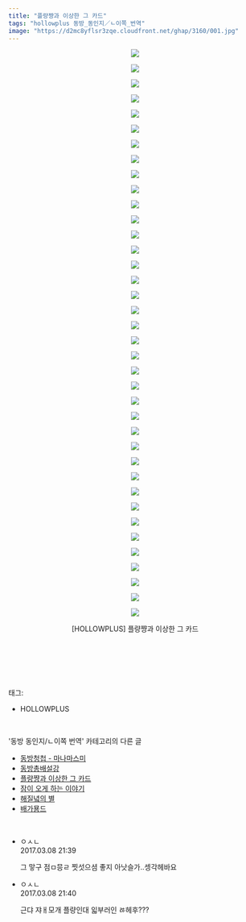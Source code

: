 ```yaml
---
title: "플량쨩과 이상한 그 카드"
tags: "hollowplus 동방_동인지／ㄴ이쪽_번역"
image: "https://d2mc8yflsr3zqe.cloudfront.net/ghap/3160/001.jpg"
---
```

<div class="article">
<p style="text-align: center; clear: none; float: none;"><img src="{{ site.imgserver2 }}/ghap/3160/001.jpg"/></p>
<p style="text-align: center; clear: none; float: none;"><img src="{{ site.imgserver2 }}/ghap/3160/002.jpg"/></p>
<p style="text-align: center; clear: none; float: none;"><img src="{{ site.imgserver2 }}/ghap/3160/003.jpg"/></p>
<p style="text-align: center; clear: none; float: none;"><img src="{{ site.imgserver2 }}/ghap/3160/004.jpg"/></p>
<p style="text-align: center; clear: none; float: none;"><img src="{{ site.imgserver2 }}/ghap/3160/005.jpg"/></p>
<p style="text-align: center; clear: none; float: none;"><img src="{{ site.imgserver2 }}/ghap/3160/006.jpg"/></p>
<p style="text-align: center; clear: none; float: none;"><img src="{{ site.imgserver2 }}/ghap/3160/007.jpg"/></p>
<p style="text-align: center; clear: none; float: none;"><img src="{{ site.imgserver2 }}/ghap/3160/008.jpg"/></p>
<p style="text-align: center; clear: none; float: none;"><img src="{{ site.imgserver2 }}/ghap/3160/009.jpg"/></p>
<p style="text-align: center; clear: none; float: none;"><img src="{{ site.imgserver2 }}/ghap/3160/010.jpg"/></p>
<p style="text-align: center; clear: none; float: none;"><img src="{{ site.imgserver2 }}/ghap/3160/011.jpg"/></p>
<p style="text-align: center; clear: none; float: none;"><img src="{{ site.imgserver2 }}/ghap/3160/012.jpg"/></p>
<p style="text-align: center; clear: none; float: none;"><img src="{{ site.imgserver2 }}/ghap/3160/013.jpg"/></p>
<p style="text-align: center; clear: none; float: none;"><img src="{{ site.imgserver2 }}/ghap/3160/014.jpg"/></p>
<p style="text-align: center; clear: none; float: none;"><img src="{{ site.imgserver2 }}/ghap/3160/015.jpg"/></p>
<p style="text-align: center; clear: none; float: none;"><img src="{{ site.imgserver2 }}/ghap/3160/016.jpg"/></p>
<p style="text-align: center; clear: none; float: none;"><img src="{{ site.imgserver2 }}/ghap/3160/017.jpg"/></p>
<p style="text-align: center; clear: none; float: none;"><img src="{{ site.imgserver2 }}/ghap/3160/018.jpg"/></p>
<p style="text-align: center; clear: none; float: none;"><img src="{{ site.imgserver2 }}/ghap/3160/019.jpg"/></p>
<p style="text-align: center; clear: none; float: none;"><img src="{{ site.imgserver2 }}/ghap/3160/020.jpg"/></p>
<p style="text-align: center; clear: none; float: none;"><img src="{{ site.imgserver2 }}/ghap/3160/021.jpg"/></p>
<p style="text-align: center; clear: none; float: none;"><img src="{{ site.imgserver2 }}/ghap/3160/022.jpg"/></p>
<p style="text-align: center; clear: none; float: none;"><img src="{{ site.imgserver2 }}/ghap/3160/023.jpg"/></p>
<p style="text-align: center; clear: none; float: none;"><img src="{{ site.imgserver2 }}/ghap/3160/024.jpg"/></p>
<p style="text-align: center; clear: none; float: none;"><img src="{{ site.imgserver2 }}/ghap/3160/025.jpg"/></p>
<p style="text-align: center; clear: none; float: none;"><img src="{{ site.imgserver2 }}/ghap/3160/026.jpg"/></p>
<p style="text-align: center; clear: none; float: none;"><img src="{{ site.imgserver2 }}/ghap/3160/027.jpg"/></p>
<p style="text-align: center; clear: none; float: none;"><img src="{{ site.imgserver2 }}/ghap/3160/028.jpg"/></p>
<p style="text-align: center; clear: none; float: none;"><img src="{{ site.imgserver2 }}/ghap/3160/029.jpg"/></p>
<p style="text-align: center; clear: none; float: none;"><img src="{{ site.imgserver2 }}/ghap/3160/030.jpg"/></p>
<p style="text-align: center; clear: none; float: none;"><img src="{{ site.imgserver2 }}/ghap/3160/031.jpg"/></p>
<p style="text-align: center; clear: none; float: none;"><img src="{{ site.imgserver2 }}/ghap/3160/032.jpg"/></p>
<p style="text-align: center; clear: none; float: none;"><img src="{{ site.imgserver2 }}/ghap/3160/033.jpg"/></p>
<p style="text-align: center; clear: none; float: none;"><img src="{{ site.imgserver2 }}/ghap/3160/034.jpg"/></p>
<p style="text-align: center; clear: none; float: none;"><img src="{{ site.imgserver2 }}/ghap/3160/035.jpg"/></p>
<p style="text-align: center; clear: none; float: none;"><img src="{{ site.imgserver2 }}/ghap/3160/036.jpg"/></p>
<p style="text-align: center; clear: none; float: none;"><img src="{{ site.imgserver2 }}/ghap/3160/037.jpg"/></p>
<p style="text-align: center; clear: none; float: none;"><img src="{{ site.imgserver2 }}/ghap/3160/038.jpg"/></p>
<p style="text-align: center; clear: none; float: none;">[HOLLOWPLUS] 플량쨩과 이상한 그 카드</p>
<p style="text-align: center; clear: none; float: none;"><br/></p>
<p><br/></p>
</div><br/>
<div class="tagTrail">
<p>태그: </p>
<ul>
<li>HOLLOWPLUS</li>
</ul>
</div><br/>
<div class="another">
<p>'동방 동인지/ㄴ이쪽 번역' 카테고리의 다른 글</p>
<ul>
<li><a href="/ghap_3170">동방청첩 - 마나마스미</a></li>
<li><a href="/ghap_3161">동방총배설강</a></li>
<li><a href="/ghap_3160">플량쨩과 이상한 그 카드</a></li>
<li><a href="/ghap_3159">잠이 오게 하는 이야기</a></li>
<li><a href="/ghap_3153">해질녘의 별</a></li>
<li><a href="/ghap_3152">배가묭드</a></li>
</ul>
</div><br/>
<div class="cb_module cb_fluid">
<div class="cb_wrt cb_profile">
<div class="comment">
<ul>
<li class="cb_thumb_off" id="comment14934451">
<div class="cb_comment_area">
<div class="cb_info_area">
<div class="cb_section">
<span class="cb_nick_name">ㅇㅅㄴ</span>
</div>
<div class="cb_section">
<span class="cb_date">2017.03.08 21:39 </span>
</div>
</div>
<div class="cb_dsc_comment">
<p class="cb_dsc">
											그 맣구 점ㅁ믕ㄹ 찟섯으셤 좋지 아낫슬가..셍각헤바요
										</p>
</div>
</div></li>
<li class="cb_thumb_off" id="comment14934452">
<div class="cb_comment_area">
<div class="cb_info_area">
<div class="cb_section">
<span class="cb_nick_name">ㅇㅅㄴ</span>
</div>
<div class="cb_section">
<span class="cb_date">2017.03.08 21:40 </span>
</div>
</div>
<div class="cb_dsc_comment">
<p class="cb_dsc">
											근댜 쟈ㅐ모개 플량인대 읿부러인 ㅀ헤후???
										</p>
</div>
</div></li>
</ul>
</div>
</div><!-- commentList close -->
</div><br/>
